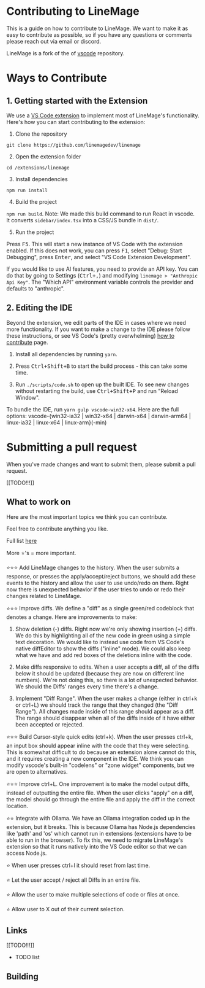 
# Contributing to LineMage

This is a guide on how to contribute to LineMage. We want to make it as easy to contribute as possible, so if you have any questions or comments please reach out via email or discord.

LineMage is a fork of the of [vscode](https://github.com/microsoft/vscode) repository.
# Ways to Contribute

## 1. Getting started with the Extension

We use a [VS Code extension](https://code.visualstudio.com/api/get-started/your-first-extension) to implement most of LineMage's functionality.
Here's how you can start contributing to the extension:

1. Clone the repository

 `git clone https://github.com/linemagedev/linemage`

2. Open the extension folder

`cd /extensions/linemage`

3. Install dependencies

`npm run install`

4. Build the project

`npm run build`. Note: We made this build command to run React in vscode. It converts `sidebar/index.tsx` into a CSS/JS bundle in `dist/`.

5. Run the project

Press <kbd>F5</kbd>. This will start a new instance of VS Code with the extension enabled. If this does not work, you can press <kbd>F1</kbd>, select "Debug: Start Debugging", press <kbd>Enter</kbd>, and select "VS Code Extension Development".

If you would like to use AI features, you need to provide an API key. You can do that by going to Settings (<kbd>Ctrl+,</kbd>) and modifying `linemage > "Anthropic Api Key"`. The "Which API" environment variable controls the provider and defaults to "anthropic".

## 2. Editing the IDE

Beyond the extension, we edit parts of the IDE in cases where we need more functionality. If you want to make a change to the IDE please follow these instructions, or see VS Code's (pretty overwhelming) [how to contribute](https://github.com/microsoft/vscode/wiki/How-to-Contribute) page.

1. Install all dependencies by running `yarn`.

2. Press <kbd>Ctrl+Shift+B</kbd> to start the build process - this can take some time.

3. Run `./scripts/code.sh` to open up the built IDE. To see new changes without restarting the build, use <kbd>Ctrl+Shift+P</kbd> and run "Reload Window".

To bundle the IDE, run `yarn gulp vscode-win32-x64`. Here are the full options: vscode-{win32-ia32 | win32-x64 | darwin-x64 | darwin-arm64 | linux-ia32 | linux-x64 | linux-arm}(-min)





# Submitting a pull request

When you've made changes and want to submit them, please submit a pull request.





[[TODO!!!]]




## What to work on


Here are the most important topics we think you can contribute.

Feel free to contribute anything you like.

Full list [here]([[TODO!!!]])

More ⭐'s = more important.

⭐⭐⭐ Add LineMage changes to the history. When the user submits a response, or presses the apply/accept/reject buttons, we should add these events to the history and allow the user to use undo/redo on them. Right now there is unexpected behavior if the user tries to undo or redo their changes related to LineMage.

⭐⭐⭐ Improve diffs. We define a "diff" as a single green/red codeblock that denotes a change. Here are improvements to make:

1. Show deletion (-) diffs. Right now we're only showing insertion (+) diffs. We do this by highlighting all of the new code in green using a simple text decoration. We would like to instead use code from VS Code's native diffEditor to show the diffs ("inline" mode). We could also keep what we have and add red boxes of the deletions inline with the code.

2. Make diffs responsive to edits. When a user accepts a diff, all of the diffs below it should be updated (because they are now on different line numbers). We're not doing this, so there is a lot of unexpected behavior. We should the Diffs' ranges every time there's a change.

3. Implement "Diff Range". When the user makes a change (either in ctrl+k or ctrl+L) we should track the range that they changed (the "Diff Range"). All changes made inside of this range should appear as a diff. The range should disappear when all of the diffs inside of it have either been accepted or rejected.

⭐⭐⭐ Build Cursor-style quick edits (ctrl+k). When the user presses ctrl+k, an input box should appear inline with the code that they were selecting. This is somewhat difficult to do because an extension alone cannot do this, and it requires creating a new component in the IDE. We think you can modify vscode's built-in "codelens" or "zone widget" components, but we are open to alternatives.

⭐⭐⭐ Improve ctrl+L. One improvement is to make the model output diffs, instead of outputting the entire file. When the user clicks "apply" on a diff, the model should go through the entire file and apply the diff in the correct location.


⭐⭐ Integrate with Ollama. We have an Ollama integration coded up in the extension, but it breaks. This is because Ollama has Node.js dependencies like 'path' and 'os' which cannot run in extensions (extensions have to be able to run in the browser). To fix this, we need to migrate LineMage's extension so that it runs natively into the VS Code editor so that we can access Node.js.

⭐ When user presses ctrl+l it should reset from last time.

⭐ Let the user accept / reject all Diffs in an entire file.

⭐ Allow the user to make multiple selections of code or files at once.

⭐ Allow user to X out of their current selection.




## Links

[[TODO!!!]]


- TODO list


## Building


























<!--

### Design principles

- Least amount of eye movement necessary; if user presses submit, show them the message where they submitted


### Ctrl+L (chat)




### Ctrl+K (inline edits)

- Create a new input box that takes in the user's description.

- Make it appear above each.

- The input box should appear directly above the code selection - this requires using a Zone widget.


### Core

- Migrate the LineMage extension to live natively in VS Code. There's initial work here at `linemage.contribution.ts`.

- Allow access to the VS Code extension marketplace.

- Re-write the whole file when the user clicks "Apply" and show a gray progress indicator in the BG.



### Diffs

"Diffs" are the inline green/red highlights you see to approve or reject a change.

- Diffs are not responsive to edits right now. To make them responsive, we need to update all Diffs' ranges every time there's a change.

- Right now Diffs are only shown in green as a simple text decoration. We'd like to have them work better by using code from VS Code's native diffEditor ("inline" mode).

- **Events:** On many types of events, we should reject all the current Diffs (user submits a new chat message, clicks Apply, etc).






### Ollama

- Ollama doesn't work now because its JS library depends on Node.js and uses imports like 'path', 'os', while extensions must be able to run in the browser. When we migrate the extension into the VS Code codebase, we'll be able to access Node.js and will uncomment the Ollama integration.

### Greptile

- Ideally we'd auto-detect -->
